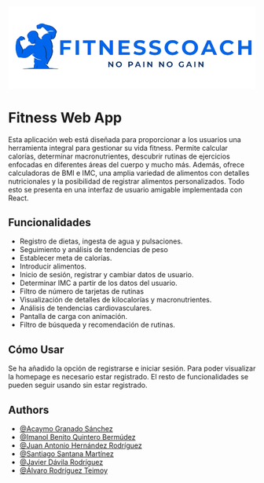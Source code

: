 ![Logo](client/src/images/icons/icon-app/icon-3-git.png)

## 
# Fitness Web App
Esta aplicación web está diseñada para proporcionar a los usuarios una herramienta integral para gestionar su vida fitness. Permite calcular calorías, determinar macronutrientes, descubrir rutinas de ejercicios enfocadas en diferentes áreas del cuerpo y mucho más. Además, ofrece calculadoras de BMI e IMC, una amplia variedad de alimentos con detalles nutricionales y la posibilidad de registrar alimentos personalizados. Todo esto se presenta en una interfaz de usuario amigable implementada con React.

## Funcionalidades

- Registro de dietas, ingesta de agua y pulsaciones.
- Seguimiento y análisis de tendencias de peso 
- Establecer meta de calorías.
- Introducir alimentos.
- Inicio de sesión, registrar y cambiar datos de usuario.
- Determinar IMC a partir de los datos del usuario.
- Filtro de número de tarjetas de rutinas
- Visualización de detalles de kilocalorías y macronutrientes.
- Análisis de tendencias cardiovasculares.
- Pantalla de carga con animación.
- Filtro de búsqueda y recomendación de rutinas.

## Cómo Usar

Se ha añadido la opción de registrarse e iniciar sesión. Para poder visualizar la homepage es necesario estar registrado. El resto de funcionalidades se pueden seguir usando sin estar registrado.

## Authors

- [@Acaymo Granado Sánchez](https://github.com/acaOficial)
- [@Imanol Benito Quintero Bermúdez](https://github.com/imanolqb)
- [@Juan Antonio Hernández Rodríguez](https://github.com/ULPGCJuan)
- [@Santiago Santana Martínez](https://github.com/Tiago1615)
- [@Javier Dávila Rodríguez](https://github.com/javi9davi)
- [@Álvaro Rodríguez Teimoy](https://github.com/AlvaroRodguez)

